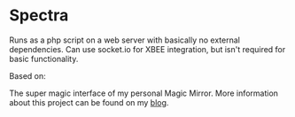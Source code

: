 Spectra
===========

Runs as a php script on a web server with basically no external dependencies. Can use socket.io for XBEE integration, but isn't required for basic functionality.

Based on:

The super magic interface of my personal Magic Mirror. More information about this project can be found on my [blog](http://michaelteeuw.nl/tagged/magicmirror).
